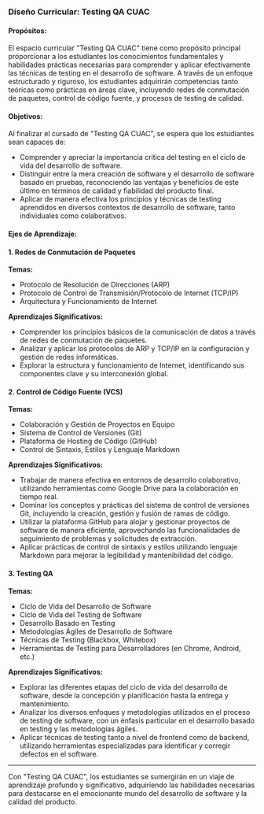 ### Diseño Curricular: Testing QA CUAC

#### Propósitos:

El espacio curricular "Testing QA CUAC" tiene como propósito principal proporcionar a los estudiantes los conocimientos fundamentales y habilidades prácticas necesarias para comprender y aplicar efectivamente las técnicas de testing en el desarrollo de software. A través de un enfoque estructurado y riguroso, los estudiantes adquirirán competencias tanto teóricas como prácticas en áreas clave, incluyendo redes de conmutación de paquetes, control de código fuente, y procesos de testing de calidad.

#### Objetivos:

Al finalizar el cursado de "Testing QA CUAC", se espera que los estudiantes sean capaces de:

- Comprender y apreciar la importancia crítica del testing en el ciclo de vida del desarrollo de software.
- Distinguir entre la mera creación de software y el desarrollo de software basado en pruebas, reconociendo las ventajas y beneficios de este último en términos de calidad y fiabilidad del producto final.
- Aplicar de manera efectiva los principios y técnicas de testing aprendidos en diversos contextos de desarrollo de software, tanto individuales como colaborativos.

#### Ejes de Aprendizaje:

#### 1. Redes de Conmutación de Paquetes

**Temas:**
- Protocolo de Resolución de Direcciones (ARP)
- Protocolo de Control de Transmisión/Protocolo de Internet (TCP/IP)
- Arquitectura y Funcionamiento de Internet

**Aprendizajes Significativos:**
- Comprender los principios básicos de la comunicación de datos a través de redes de conmutación de paquetes.
- Analizar y aplicar los protocolos de ARP y TCP/IP en la configuración y gestión de redes informáticas.
- Explorar la estructura y funcionamiento de Internet, identificando sus componentes clave y su interconexión global.

#### 2. Control de Código Fuente (VCS)

**Temas:**
- Colaboración y Gestión de Proyectos en Equipo
- Sistema de Control de Versiones (Git)
- Plataforma de Hosting de Código (GitHub)
- Control de Sintaxis, Estilos y Lenguaje Markdown

**Aprendizajes Significativos:**
- Trabajar de manera efectiva en entornos de desarrollo colaborativo, utilizando herramientas como Google Drive para la colaboración en tiempo real.
- Dominar los conceptos y prácticas del sistema de control de versiones Git, incluyendo la creación, gestión y fusión de ramas de código.
- Utilizar la plataforma GitHub para alojar y gestionar proyectos de software de manera eficiente, aprovechando las funcionalidades de seguimiento de problemas y solicitudes de extracción.
- Aplicar prácticas de control de sintaxis y estilos utilizando lenguaje Markdown para mejorar la legibilidad y mantenibilidad del código.

#### 3. Testing QA

**Temas:**
- Ciclo de Vida del Desarrollo de Software
- Ciclo de Vida del Testing de Software
- Desarrollo Basado en Testing
- Metodologías Ágiles de Desarrollo de Software
- Técnicas de Testing (Blackbox, Whitebox)
- Herramientas de Testing para Desarrolladores (en Chrome, Android, etc.)

**Aprendizajes Significativos:**
- Explorar las diferentes etapas del ciclo de vida del desarrollo de software, desde la concepción y planificación hasta la entrega y mantenimiento.
- Analizar los diversos enfoques y metodologías utilizados en el proceso de testing de software, con un énfasis particular en el desarrollo basado en testing y las metodologías ágiles.
- Aplicar técnicas de testing tanto a nivel de frontend como de backend, utilizando herramientas especializadas para identificar y corregir defectos en el software.

---

Con "Testing QA CUAC", los estudiantes se sumergirán en un viaje de aprendizaje profundo y significativo, adquiriendo las habilidades necesarias para destacarse en el emocionante mundo del desarrollo de software y la calidad del producto.
